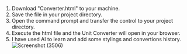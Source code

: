 1. Download "Converter.html" to your machine.
2. Save the file in your project directory.
3. Open the command prompt and transfer the control to your project directory.
4. Execute the html file and the Unit Converter will open in your browser.
5. I have used AI to learn and add some stylings and convertions history.
![Screenshot (3506)](https://github.com/user-attachments/assets/4e531145-f92b-4d5d-8449-08901396a1c6)
